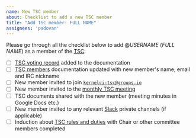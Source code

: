 ```yaml
---
name: New TSC member
about: Checklist to add a new TSC member
title: "Add TSC member: FULL NAME"
assignees: 'padovan'
---
```


Please go through all the checklist below to add @_USERNAME_ (_FULL NAME_) as a member of the [TSC](https://docs.kernelci.org/org/tsc/):

- [ ] [TSC voting record](https://docs.kernelci.org/org/tsc/votes/) added to the documentation
- [ ] [TSC members](https://docs.kernelci.org/org/tsc/#members) documentation updated with new member's name, email and IRC nickname
- [ ] New member invited to join [`kernelci-tsc@groups.io`](https://groups.io/g/kernelci-tsc)
- [ ] New member invited to the [monthly TSC meeting](https://docs.kernelci.org/org/#technical-steering-committee)
- [ ] TSC documents shared with the new member (meeting minutes in Google Docs etc.)
- [ ] New member invited to any relevant [Slack](https://kernelci.slack.com) private channels (if applicable)
- [ ] Induction about [TSC rules and duties](https://docs.kernelci.org/org/tsc/#rules) with Chair or other committee members completed
